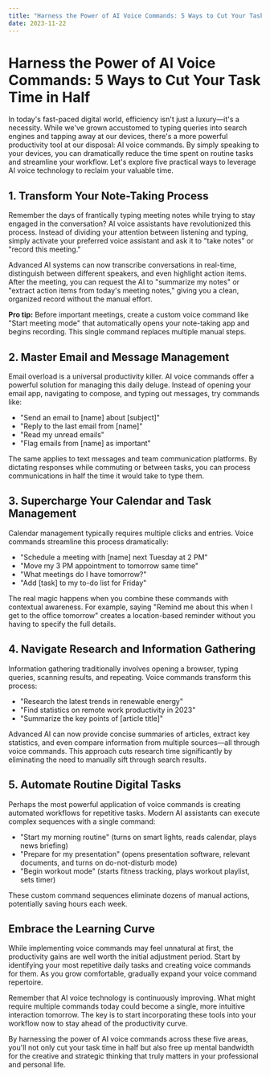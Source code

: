 ```yaml
---
title: "Harness the Power of AI Voice Commands: 5 Ways to Cut Your Task Time in Half"
date: 2023-11-22
---
```

# Harness the Power of AI Voice Commands: 5 Ways to Cut Your Task Time in Half

In today's fast-paced digital world, efficiency isn't just a luxury—it's a necessity. While we've grown accustomed to typing queries into search engines and tapping away at our devices, there's a more powerful productivity tool at our disposal: AI voice commands. By simply speaking to your devices, you can dramatically reduce the time spent on routine tasks and streamline your workflow. Let's explore five practical ways to leverage AI voice technology to reclaim your valuable time.

## 1. Transform Your Note-Taking Process

Remember the days of frantically typing meeting notes while trying to stay engaged in the conversation? AI voice assistants have revolutionized this process. Instead of dividing your attention between listening and typing, simply activate your preferred voice assistant and ask it to "take notes" or "record this meeting."

Advanced AI systems can now transcribe conversations in real-time, distinguish between different speakers, and even highlight action items. After the meeting, you can request the AI to "summarize my notes" or "extract action items from today's meeting notes," giving you a clean, organized record without the manual effort.

**Pro tip:** Before important meetings, create a custom voice command like "Start meeting mode" that automatically opens your note-taking app and begins recording. This single command replaces multiple manual steps.

## 2. Master Email and Message Management

Email overload is a universal productivity killer. AI voice commands offer a powerful solution for managing this daily deluge. Instead of opening your email app, navigating to compose, and typing out messages, try commands like:

- "Send an email to [name] about [subject]"
- "Reply to the last email from [name]"
- "Read my unread emails"
- "Flag emails from [name] as important"

The same applies to text messages and team communication platforms. By dictating responses while commuting or between tasks, you can process communications in half the time it would take to type them.

## 3. Supercharge Your Calendar and Task Management

Calendar management typically requires multiple clicks and entries. Voice commands streamline this process dramatically:

- "Schedule a meeting with [name] next Tuesday at 2 PM"
- "Move my 3 PM appointment to tomorrow same time"
- "What meetings do I have tomorrow?"
- "Add [task] to my to-do list for Friday"

The real magic happens when you combine these commands with contextual awareness. For example, saying "Remind me about this when I get to the office tomorrow" creates a location-based reminder without you having to specify the full details.

## 4. Navigate Research and Information Gathering

Information gathering traditionally involves opening a browser, typing queries, scanning results, and repeating. Voice commands transform this process:

- "Research the latest trends in renewable energy"
- "Find statistics on remote work productivity in 2023"
- "Summarize the key points of [article title]"

Advanced AI can now provide concise summaries of articles, extract key statistics, and even compare information from multiple sources—all through voice commands. This approach cuts research time significantly by eliminating the need to manually sift through search results.

## 5. Automate Routine Digital Tasks

Perhaps the most powerful application of voice commands is creating automated workflows for repetitive tasks. Modern AI assistants can execute complex sequences with a single command:

- "Start my morning routine" (turns on smart lights, reads calendar, plays news briefing)
- "Prepare for my presentation" (opens presentation software, relevant documents, and turns on do-not-disturb mode)
- "Begin workout mode" (starts fitness tracking, plays workout playlist, sets timer)

These custom command sequences eliminate dozens of manual actions, potentially saving hours each week.

## Embrace the Learning Curve

While implementing voice commands may feel unnatural at first, the productivity gains are well worth the initial adjustment period. Start by identifying your most repetitive daily tasks and creating voice commands for them. As you grow comfortable, gradually expand your voice command repertoire.

Remember that AI voice technology is continuously improving. What might require multiple commands today could become a single, more intuitive interaction tomorrow. The key is to start incorporating these tools into your workflow now to stay ahead of the productivity curve.

By harnessing the power of AI voice commands across these five areas, you'll not only cut your task time in half but also free up mental bandwidth for the creative and strategic thinking that truly matters in your professional and personal life.